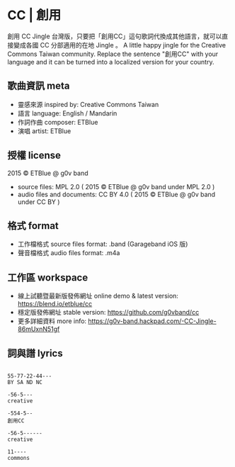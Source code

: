 # CC | 創用

創用 CC Jingle 台灣版，只要把「創用CC」這句歌詞代換成其他語言，就可以直接變成各國 CC 分部適用的在地 Jingle 。 A little happy jingle for the Creative Commons Taiwan community. Replace the sentence "創用CC"  with your language and it can be turned into a localized version for your country.


## 歌曲資訊 meta

- 靈感來源 inspired by: Creative Commons Taiwan
- 語言 language: English / Mandarin
- 作詞作曲 composer: ETBlue
- 演唱 artist: ETBlue


## 授權 license

2015 © ETBlue @ g0v band

- source files: MPL 2.0 ( 2015 © ETBlue @ g0v band under MPL 2.0 )
- audio files and documents: CC BY 4.0 ( 2015 © ETBlue @ g0v band under CC BY )


## 格式 format

- 工作檔格式 source files format: .band (Garageband iOS 版)
- 聲音檔格式 audio files format: .m4a


## 工作區 workspace

- 線上試聽暨最新版發佈網址 online demo & latest version: https://blend.io/etblue/cc
- 穩定版發佈網址 stable version: https://github.com/g0vband/cc
- 更多詳細資料 more info: https://g0v-band.hackpad.com/-CC-Jingle-86mUxnN51gf


## 詞與譜 lyrics

```

55-77-22-44---
BY SA ND NC

-56-5---
creative

-554-5--
創用CC

-56-5------
creative

11----
commons

